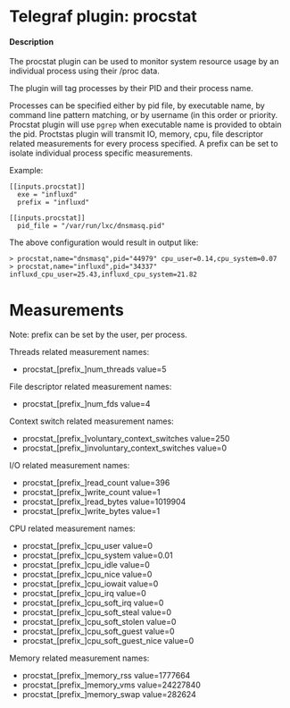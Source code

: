 # Telegraf plugin: procstat

#### Description

The procstat plugin can be used to monitor system resource usage by an
individual process using their /proc data.

The plugin will tag processes by their PID and their process name.

Processes can be specified either by pid file, by executable name, by command
line pattern matching, or by username (in this order or priority. Procstat
plugin will use `pgrep` when executable name is provided to obtain the pid.
Proctstas plugin will transmit IO, memory, cpu, file descriptor related
measurements for every process specified. A prefix can be set to isolate
individual process specific measurements.

Example:

```
[[inputs.procstat]]
  exe = "influxd"
  prefix = "influxd"

[[inputs.procstat]]
  pid_file = "/var/run/lxc/dnsmasq.pid"
```

The above configuration would result in output like:

```
> procstat,name="dnsmasq",pid="44979" cpu_user=0.14,cpu_system=0.07
> procstat,name="influxd",pid="34337" influxd_cpu_user=25.43,influxd_cpu_system=21.82
```

# Measurements
Note: prefix can be set by the user, per process.


Threads related measurement names:
- procstat_[prefix_]num_threads value=5

File descriptor related measurement names:
- procstat_[prefix_]num_fds value=4

Context switch related measurement names:
- procstat_[prefix_]voluntary_context_switches value=250
- procstat_[prefix_]involuntary_context_switches value=0

I/O related measurement names:
- procstat_[prefix_]read_count value=396
- procstat_[prefix_]write_count value=1
- procstat_[prefix_]read_bytes value=1019904
- procstat_[prefix_]write_bytes value=1

CPU related measurement names:
- procstat_[prefix_]cpu_user value=0
- procstat_[prefix_]cpu_system value=0.01
- procstat_[prefix_]cpu_idle value=0
- procstat_[prefix_]cpu_nice value=0
- procstat_[prefix_]cpu_iowait value=0
- procstat_[prefix_]cpu_irq value=0
- procstat_[prefix_]cpu_soft_irq value=0
- procstat_[prefix_]cpu_soft_steal value=0
- procstat_[prefix_]cpu_soft_stolen value=0
- procstat_[prefix_]cpu_soft_guest value=0
- procstat_[prefix_]cpu_soft_guest_nice value=0

Memory related measurement names:
- procstat_[prefix_]memory_rss value=1777664
- procstat_[prefix_]memory_vms value=24227840
- procstat_[prefix_]memory_swap value=282624
